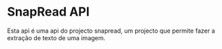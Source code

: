 # SnapRead API

Esta api é uma api do projecto snapread, um projecto que permite fazer a extração de texto de uma imagem.
